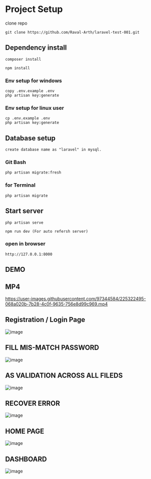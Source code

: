 # Project Setup


clone repo
```
git clone https://github.com/Raval-Arth/laravel-test-001.git
```
## Dependency install
```
composer install
```
```
npm install
```

### Env setup for windows
```
copy .env.example .env
php artisan key:generate
```

### Env setup for linux user
```
cp .env.example .env
php artisan key:generate
```

## Database setup
```
create database name as "laravel" in mysql.
```

### Git Bash
```
php artisan migrate:fresh
```

### for Terminal
```
php artisan migrate
```

## Start server
```
php artisan serve
```
```
npm run dev (For auto refersh server)
```

### open in browser
```
http://127.0.0.1:8000
```

DEMO
----
## MP4
https://user-images.githubusercontent.com/97344584/225322495-068a020b-7b28-4c0f-9635-756e8d99c969.mp4

## Registration / Login Page
![image](https://user-images.githubusercontent.com/97344584/225316166-a45991dd-6698-49c3-9fe7-b5938b0cff88.png)

## FILL MIS-MATCH PASSWORD
![image](https://user-images.githubusercontent.com/97344584/225322033-ab52f43a-a1e9-4bbd-b20d-d7df08286cb7.png)

## AS VALIDATION ACROSS ALL FILEDS
![image](https://user-images.githubusercontent.com/97344584/225321821-d910d643-84db-4eba-b43e-c7d6bef841c7.png)

## RECOVER ERROR
![image](https://user-images.githubusercontent.com/97344584/225322130-a96f2fab-48ef-43b7-966d-5898f91cf75a.png)

## HOME PAGE
![image](https://user-images.githubusercontent.com/97344584/225322329-7be7e2bf-e507-40ac-83b5-8d3dce41070a.png)

## DASHBOARD
![image](https://user-images.githubusercontent.com/97344584/225322377-a27613a5-0a72-45e3-af6b-febcc8e774ea.png)


